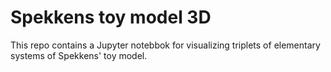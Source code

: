 # Spekkens toy model 3D
This repo contains a Jupyter notebbok for visualizing triplets of elementary systems of Spekkens' toy model.